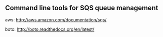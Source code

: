 Command line tools for SQS queue management
-------------------------------------------

aws: http://aws.amazon.com/documentation/sqs/

boto: http://boto.readthedocs.org/en/latest/
